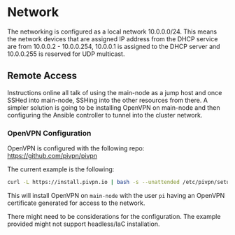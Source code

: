 # Network

The networking is configured as a local network 10.0.0.0/24.  This means the
network devices that are assigned IP address from the DHCP service are from
10.0.0.2 - 10.0.0.254, 10.0.0.1 is assigned to the DHCP server and 10.0.0.255
is reserved for UDP multicast.

## Remote Access

Instructions online all talk of using the main-node as a jump host and once
SSHed into main-node, SSHing into the other resources from there.  A simpler
solution is going to be installing OpenVPN on main-node and then configuring
the Ansible controller to tunnel into the cluster network.

### OpenVPN Configuration

OpenVPN is configured with the following repo:
https://github.com/pivpn/pivpn

The current example is the following:
```BASH
curl -L https://install.pivpn.io | bash -s --unattended /etc/pivpn/setupVars.conf
```

This will install OpenVPN on `main-node` with the user `pi` having an OpenVPN
certificate generated for access to the network.

There might need to be considerations for the configuration.  The example
provided might not support headless/IaC installation.
